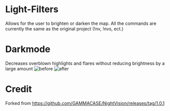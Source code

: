 # Light-Filters
Allows for the user to brighten or darken the map. All the commands are currently the same as the original project (!nv, !nvs, ect.)

# Darkmode
Decreases overblown highlights and flares without reducing brightness by a large amount
![before](https://i.vgy.me/cLbXRr.png)
![after](https://i.vgy.me/tn6QYa.png)

# Credit
Forked from https://github.com/GAMMACASE/NightVision/releases/tag/1.0.1 
